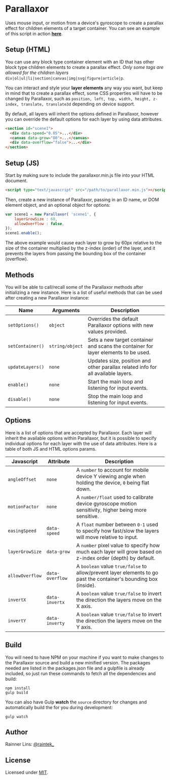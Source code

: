 [demo]: http://demo.sudofolio.com/parallaxor/example/
[twitter]: http://twitter.com/raintek_
[mit]: http://www.opensource.org/licenses/mit-license.php
[gulp]: http://gulpjs.com/

# Parallaxor

Uses mouse input, or motion from a device's gyroscope to create a parallax effect for children elements of a target container. You can see an example of this script in action **[here][demo]**.

## Setup (HTML)

You can use any block type container element with an ID that has other block type children elements to create a parallax effect. *Only some tags are allowed for the children layers* `div|ol|ul|li|section|canvas|img|svg|figure|article|p`.

You can interact and style your **layer elements** any way you want, but keep in mind that to create a parallax effect, some CSS properties will have to be changed by Parallaxor, such as `position, left, top, width, height, z-index, translate, translate3d` depending on device support.

By default, all layers will inherit the options defined in Parallaxor, however you can override the default options for each layer by using data attributes.

```html
<section id="scene1">
  <div data-speed="0.05">...</div>
  <canvas data-grow="80">...</canvas>
  <div data-overflow="false">...</div>
</section>
```

## Setup (JS)

Start by making sure to include the parallaxor.min.js file into your HTML document.

```html
<script type="text/javascript" src="/path/to/parallaxor.min.js"></script>
````

Then, create a new instance of Parallaxor, passing in an ID name, or DOM element object, and an optional object for options:

```javascript
var scene1 = new Parallaxor( 'scene1', {
    layerGrowSize : 60,
    allowOverflow : false,
});
scene1.enable();
```

The above example would cause each layer to grow by 60px relative to the size of the container multiplied by the z-index (order) of the layer, and it prevents the layers from passing the bounding box of the container (overflow).

## Methods

You will be able to call/recall some of the Parallaxor methods after initializing a new instance. Here is a list of useful methods that can be used after creating a new Parallaxor instance:

| Name              | Arguments        | Description                                                                        |
| ----------------- | ---------------- | ---------------------------------------------------------------------------------- |
| `setOptions()`    | `object`         | Overrides the default Parallaxor options with new values provided.                 |
| `setContainer()`  | `string/object`  | Sets a new target container and scans the container for layer elements to be used. |
| `updateLayers()`  | `none`           | Updates size, position and other parallax related info for all available layers.   |
| `enable()`        | `none`           | Start the main loop and listening for input events.                                |
| `disable()`       | `none`           | Stop the main loop and listening for input events.                                 |

## Options

Here is a list of options that are accepted by Parallaxor. Each layer will inherit the available options within Parallaxor, but it is possible to specify individual options for each layer with the use of data attributes. Here is a table of both JS and HTML options params.

| Javascript       | Attribute        | Description                                                                                                       |
| ---------------- | ---------------- | ----------------------------------------------------------------------------------------------------------------- |
| `angleOffset`    | `none`           | A `number` to account for mobile device Y viewing angle when holding the device, `0` being flat down.             |
| `motionFactor`   | `none`           | A `number/float` used to calibrate device gyroscope motion sensitivity, higher being more sensitive.              |
| `easingSpeed`    | `data-speed`     | A `float` number between `0-1` used to specify how fast/slow the layers will move relative to input.              |
| `layerGrowSize`  | `data-grow`      | A `number` pixel value to specify how much each layer will grow based on z-index order (depth) by default.        |
| `allowOverflow`  | `data-overflow`  | A `boolean` value `true/false` to allow/prevent layer elements to go past the container's bounding box (inside).  |
| `invertX`        | `data-invertx`   | A `boolean` value `true/false` to invert the direction the layers move on the X axis.                             |
| `invertY`        | `data-inverty`   | A `boolean` value `true/false` to invert the direction the layers move on the Y axis.                             |

## Build

You will need to have NPM on your machine if you want to make changes to the Parallaxor source and build a new minified version. The packages needed are listed in the packages.json file and a gulpfile is already included, so just run these commands to fetch all the dependencies and build:

```
npm install
gulp build
```

You can also have Gulp **watch** the `source` directory for changes and automatically build the for you during development:

```
gulp watch
```

## Author

Rainner Lins: [@raintek_][twitter]

## License

Licensed under [MIT][mit].


